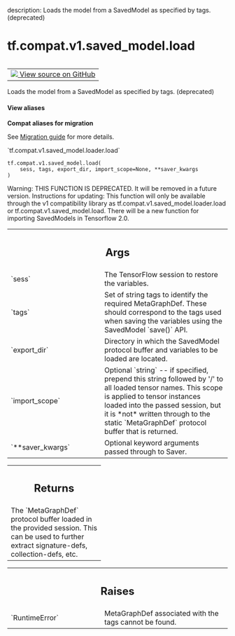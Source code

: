 description: Loads the model from a SavedModel as specified by tags. (deprecated)

<div itemscope itemtype="http://developers.google.com/ReferenceObject">
<meta itemprop="name" content="tf.compat.v1.saved_model.load" />
<meta itemprop="path" content="Stable" />
</div>

# tf.compat.v1.saved_model.load

<!-- Insert buttons and diff -->

<table class="tfo-notebook-buttons tfo-api nocontent" align="left">
<td>
  <a target="_blank" href="https://github.com/tensorflow/tensorflow/blob/r2.2/tensorflow/python/saved_model/loader_impl.py#L268-L299">
    <img src="https://www.tensorflow.org/images/GitHub-Mark-32px.png" />
    View source on GitHub
  </a>
</td>
</table>



Loads the model from a SavedModel as specified by tags. (deprecated)

<section class="expandable">
  <h4 class="showalways">View aliases</h4>
  <p>
<b>Compat aliases for migration</b>
<p>See
<a href="https://www.tensorflow.org/guide/migrate">Migration guide</a> for
more details.</p>
<p>`tf.compat.v1.saved_model.loader.load`</p>
</p>
</section>

<pre class="devsite-click-to-copy prettyprint lang-py tfo-signature-link">
<code>tf.compat.v1.saved_model.load(
    sess, tags, export_dir, import_scope=None, **saver_kwargs
)
</code></pre>



<!-- Placeholder for "Used in" -->

Warning: THIS FUNCTION IS DEPRECATED. It will be removed in a future version.
Instructions for updating:
This function will only be available through the v1 compatibility library as tf.compat.v1.saved_model.loader.load or tf.compat.v1.saved_model.load. There will be a new function for importing SavedModels in Tensorflow 2.0.

<!-- Tabular view -->
 <table class="responsive fixed orange">
<colgroup><col width="214px"><col></colgroup>
<tr><th colspan="2"><h2 class="add-link">Args</h2></th></tr>

<tr>
<td>
`sess`
</td>
<td>
The TensorFlow session to restore the variables.
</td>
</tr><tr>
<td>
`tags`
</td>
<td>
Set of string tags to identify the required MetaGraphDef. These should
correspond to the tags used when saving the variables using the
SavedModel `save()` API.
</td>
</tr><tr>
<td>
`export_dir`
</td>
<td>
Directory in which the SavedModel protocol buffer and variables
to be loaded are located.
</td>
</tr><tr>
<td>
`import_scope`
</td>
<td>
Optional `string` -- if specified, prepend this string
followed by '/' to all loaded tensor names. This scope is applied to
tensor instances loaded into the passed session, but it is *not* written
through to the static `MetaGraphDef` protocol buffer that is returned.
</td>
</tr><tr>
<td>
`**saver_kwargs`
</td>
<td>
Optional keyword arguments passed through to Saver.
</td>
</tr>
</table>



<!-- Tabular view -->
 <table class="responsive fixed orange">
<colgroup><col width="214px"><col></colgroup>
<tr><th colspan="2"><h2 class="add-link">Returns</h2></th></tr>
<tr class="alt">
<td colspan="2">
The `MetaGraphDef` protocol buffer loaded in the provided session. This
can be used to further extract signature-defs, collection-defs, etc.
</td>
</tr>

</table>



<!-- Tabular view -->
 <table class="responsive fixed orange">
<colgroup><col width="214px"><col></colgroup>
<tr><th colspan="2"><h2 class="add-link">Raises</h2></th></tr>

<tr>
<td>
`RuntimeError`
</td>
<td>
MetaGraphDef associated with the tags cannot be found.
</td>
</tr>
</table>

